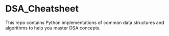 # DSA_Cheatsheet
This repo contains Python implementations of common data structures and algorithms to help you master DSA concepts. 
